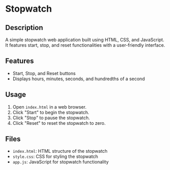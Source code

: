 
# Stopwatch

## Description

A simple stopwatch web application built using HTML, CSS, and JavaScript. It features start, stop, and reset functionalities with a user-friendly interface.

## Features

- Start, Stop, and Reset buttons
- Displays hours, minutes, seconds, and hundredths of a second

## Usage

1. Open `index.html` in a web browser.
2. Click "Start" to begin the stopwatch.
3. Click "Stop" to pause the stopwatch.
4. Click "Reset" to reset the stopwatch to zero.

## Files

- `index.html`: HTML structure of the stopwatch
- `style.css`: CSS for styling the stopwatch
- `app.js`: JavaScript for stopwatch functionality

